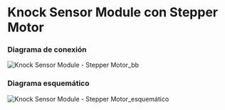 # Knock Sensor Module con Stepper Motor
### Diagrama de conexión
![Knock Sensor Module - Stepper Motor_bb](https://user-images.githubusercontent.com/70409607/223872275-3f389e1a-cfb2-4040-8685-15aafde1d53c.png)
### Diagrama esquemático
![Knock Sensor Module - Stepper Motor_esquemático](https://user-images.githubusercontent.com/70409607/223872295-ae303dbd-09fe-4c0a-9ece-17d066a63878.png)
